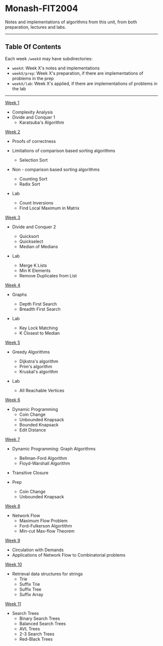 # Monash-FIT2004

Notes and implementations of algorithms from this unit, from both preparation, lectures and labs.

---

## Table Of Contents

Each week `/weekX` may have subdirectories:

- `weekX`: Week X's notes and implementations
- `weekX/prep`: Week X's preparation, if there are implementations of problems in the prep
- `weekX/lab`: Week X's applied, if there are implementations of problems in the lab

---

[Week 1](/week01/)

- Complexity Analysis
- Divide and Conquer 1
    - Karatsuba's Algorithm

[Week 2](/week02/)

- Proofs of correctness
- Limitations of comparison based sorting algorithms
    - Selection Sort
- Non - comparison based sorting algorithms
    - Counting Sort
    - Radix Sort

- Lab
    - Count Inversions
    - Find Local Maximum in Matrix

[Week 3](/week03/)

- Divide and Conquer 2
    - Quicksort
    - Quickselect
    - Median of Medians

- Lab
    - Merge K Lists
    - Min K Elements
    - Remove Duplicates from List

[Week 4](/week04/)

- Graphs
    - Depth First Search
    - Breadth First Search

- Lab
    - Key Lock Matching
    - K Closest to Median

[Week 5](/week05/)

- Greedy Algorithms
    - Dijkstra's algorithm
    - Prim's algorithm
    - Kruskal's algorithm

- Lab
    - All Reachable Vertices

[Week 6](/week06/)

- Dynamic Programming
    - Coin Change
    - Unbounded Knapsack
    - Bounded Knapsack
    - Edit Distance

[Week 7](/week07/)

- Dynamic Programming: Graph Algorithms
    - Bellman-Ford Algorithm
    - Floyd-Warshall Algorithm
- Transitive Closure

- Prep
    - Coin Change
    - Unbounded Knapsack

[Week 8](/week08/)

- Network Flow
    - Maximum Flow Problem
    - Ford-Fulkerson Algortithm
    - Min-cut Max-flow Theorem

[Week 9](/week09/)

- Circulation with Demands
- Applications of Network Flow to Combinatorial problems

[Week 10](/week10/)

- Retrieval data structures for strings
    - Trie
    - Suffix Trie
    - Suffix Tree
    - Suffix Array

[Week 11](/week11/)

- Search Trees
    - Binary Search Trees
    - Balanced Search Trees
    - AVL Trees
    - 2-3 Search Trees
    - Red-Black Trees
